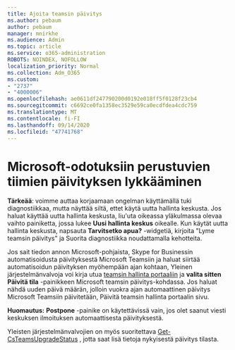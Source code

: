 ```yaml
---
title: Ajoita teamsin päivitys
ms.author: pebaum
author: pebaum
manager: mnirkhe
ms.audience: Admin
ms.topic: article
ms.service: o365-administration
ROBOTS: NOINDEX, NOFOLLOW
localization_priority: Normal
ms.collection: Adm_O365
ms.custom:
- "2737"
- "4000006"
ms.openlocfilehash: ae0611df247790200d0192e018ff5f0128f23cb4
ms.sourcegitcommit: c6692ce0fa1358ec3529e59ca0ecdfdea4cdc759
ms.translationtype: MT
ms.contentlocale: fi-FI
ms.lasthandoff: 09/14/2020
ms.locfileid: "47741768"
---
```

# <a name="how-to-postpone-the-microsoft-driven-teams-upgrade"></a>Microsoft-odotuksiin perustuvien tiimien päivityksen lykkääminen

**Tärkeää**: voimme auttaa korjaamaan ongelman käyttämällä tuki diagnostiikkaa, mutta näyttää siltä, ettet käytä uutta hallinta keskusta. Jos haluat käyttää uutta hallinta keskusta, liu'uta oikeassa yläkulmassa olevaa vaihto painiketta, jossa lukee **Uusi hallinta keskus** oikealle. Kun käytät uutta hallinta keskusta, napsauta **Tarvitsetko apua?** -widgetiä, kirjoita "Lyme teamsin päivitys" ja Suorita diagnostiikka noudattamalla kehotteita.

Jos sait tiedon annon Microsoft-pohjaista, Skype for Businessin automatisoidusta päivityksestä Microsoft Teamsiin ja haluat siirtää automatisoidun päivityksen myöhempään ajan kohtaan, Yleinen järjestelmänvalvoja voi kirja utua [teamsin hallinta portaaliin](https://admin.teams.microsoft.com/dashboard) ja **valita sitten** **Päivitä tila** -painikkeen Microsoft teamsin päivitys-kohdassa. Jos haluat nähdä uuden päivä määrän, jolloin vuokra ajan automaattinen päivitys Microsoft Teamsiin päivitetään, Päivitä teamsin hallinta portaalin sivu.

**Huomautus:** **Postpone** -painike on käytettävissä vain, jos olet saanut viesti keskuksen ilmoituksen automaattisesta päivityksestä. 

Yleisten järjestelmänvalvojien on myös suoritettava [Get-CsTeamsUpgradeStatus](https://docs.microsoft.com/powershell/module/skype/get-csteamsupgradestatus?view=skype-ps) , jotta saat lisä tietoja nykyisestä päivitys tilasta.
